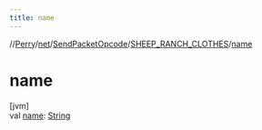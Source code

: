 ```yaml
---
title: name
---
```

//[Perry](../../../../index.html)/[net](../../index.html)/[SendPacketOpcode](../index.html)/[SHEEP_RANCH_CLOTHES](index.html)/[name](name.html)



# name



[jvm]\
val [name](name.html): [String](https://kotlinlang.org/api/latest/jvm/stdlib/kotlin/-string/index.html)




